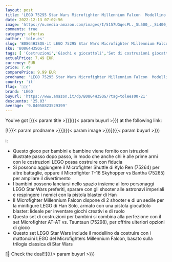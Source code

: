 ```yaml
---
layout: post
title: 'LEGO 75295 Star Wars Microfighter Millennium Falcon  Modellino da Costruire con Minifigure di Han Solo  Giochi per Bambini e Bambine  Idee Regalo'
date: 2022-12-13 07:02:56
image: 'https://m.media-amazon.com/images/I/5157UGqecPL._SL500_._SL400_.jpg'
comments: true
category: ofertas
author: 'tole.es'
slug: 'B08G4H3SQG-it LEGO 75295 Star Wars Microfighter Millennium Falcon...'
sku: 'B08G4H3SQG-it'
tags: [ 'Costruzioni','Giochi e giocattoli','Set di costruzioni giocattolo','lego','🇮🇹', ]
actualPrice: 7.49 EUR
currency: EUR
price: 7.49
comparePrice: 9.99 EUR
prodname: 'LEGO 75295 Star Wars Microfighter Millennium Falcon  Modellino da Costruire con Minifigure di Han Solo  Giochi per Bambini e Bambine  Idee Regalo'
country: 'it'
flag: '🇮🇹'
brand: 'LEGO'
buyurl: 'https://www.amazon.it/dp/B08G4H3SQG/?tag=tolees00-21'
descuento: '25.03'
average: '9.84058823529399'
---
```


You've got [{{< param title >}}]({{< param buyurl >}}) at the following link:

[![{{< param prodname >}}]({{< param image >}})]({{< param buyurl >}})

ℹ️:

- Questo gioco per bambini e bambine viene fornito con istruzioni illustrate passo dopo passo, in modo che anche chi è alle prime armi con le costruzioni LEGO possa costruire con fiducia
- Si possono aggiungere il Microfighter Shuttle di Kylo Ren (75264) per altre battaglie, oppure il Microfighter T-16 Skyhopper vs Bantha (75265) per ampliare il divertimento
- I bambini possono lanciarsi nello spazio insieme ai loro personaggi LEGO Star Wars preferiti, sparare con gli shooter alle astronavi imperiali e respingere i nemici con la pistola blaster di Han
- Il Microfighter Millennium Falcon dispone di 2 shooter e di un sedile per la minifigure LEGO di Han Solo, armato con una pistola giocattolo blaster: lideale per inventare giochi creativi e di ruolo
- Questo set di costruzioni per bambini si combina alla perfezione con il set Microfighter AT-AT vs. Tauntaun (75298), per offrire ulteriori opzioni di gioco
- Questo set LEGO Star Wars include il modellino da costruire con i mattoncini LEGO del Microfighters Millennium Falcon, basato sulla trilogia classica di Star Wars

[🛒 Check the deal!!]({{< param buyurl >}})
